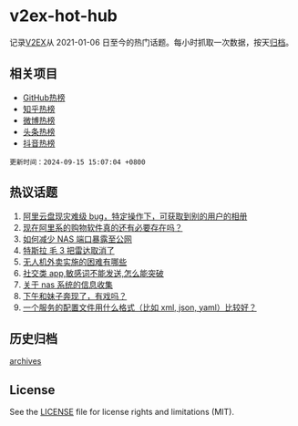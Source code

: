 # v2ex-hot-hub

 记录[V2EX](https://www.v2ex.com/)从 2021-01-06 日至今的热门话题。每小时抓取一次数据，按天[归档](archives)。
 
 ## 相关项目

- [GitHub热榜](https://github.com/snaildev/github-hot-hub)
- [知乎热榜](https://github.com/snaildev/zhihu-hot-hub)
- [微博热榜](https://github.com/snaildev/weibo-hot-hub)
- [头条热榜](https://github.com/snaildev/toutiao-hot-hub)
- [抖音热榜](https://github.com/snaildev/douyin-hot-hub)


 `更新时间：2024-09-15 15:07:04 +0800`

## 热议话题

1. [阿里云盘现灾难级 bug，特定操作下，可获取到别的用户的相册](https://www.v2ex.com/t/1073087)
1. [现在阿里系的购物软件真的还有必要存在吗？](https://www.v2ex.com/t/1073167)
1. [如何减少 NAS 端口暴露至公网](https://www.v2ex.com/t/1073068)
1. [特斯拉 毛 3 把雷达取消了](https://www.v2ex.com/t/1072985)
1. [无人机外卖实施的困难有哪些](https://www.v2ex.com/t/1073109)
1. [社交类 app,敏感词不能发送,怎么能突破](https://www.v2ex.com/t/1073006)
1. [关于 nas 系统的信息收集](https://www.v2ex.com/t/1073012)
1. [下午和妹子奔现了，有戏吗？](https://www.v2ex.com/t/1073084)
1. [一个服务的配置文件用什么格式（比如 xml, json, yaml）比较好？](https://www.v2ex.com/t/1073113)

## 历史归档

[archives](archives)

## License

See the [LICENSE](LICENSE) file for license rights and limitations (MIT).

